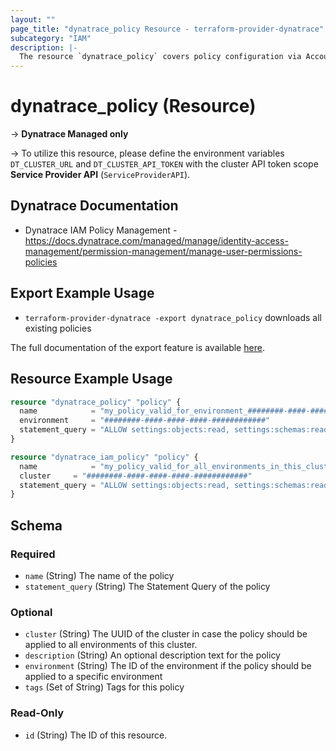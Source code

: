 ```yaml
---
layout: ""
page_title: "dynatrace_policy Resource - terraform-provider-dynatrace"
subcategory: "IAM"
description: |-
  The resource `dynatrace_policy` covers policy configuration via Account Management API for Managed Clusters
---
```


# dynatrace_policy (Resource)

-> **Dynatrace Managed only**

-> To utilize this resource, please define the environment variables `DT_CLUSTER_URL` and `DT_CLUSTER_API_TOKEN` with the cluster API token scope **Service Provider API** (`ServiceProviderAPI`).

## Dynatrace Documentation

- Dynatrace IAM Policy Management - https://docs.dynatrace.com/managed/manage/identity-access-management/permission-management/manage-user-permissions-policies

## Export Example Usage

- `terraform-provider-dynatrace -export dynatrace_policy` downloads all existing policies

The full documentation of the export feature is available [here](https://dt-url.net/h203qmc).

## Resource Example Usage

```terraform
resource "dynatrace_policy" "policy" {
  name            = "my_policy_valid_for_environment_########-####-####-####-############"
  environment     = "########-####-####-####-############"
  statement_query = "ALLOW settings:objects:read, settings:schemas:read WHERE settings:schemaId = \"string\";"
}
```

```terraform
resource "dynatrace_iam_policy" "policy" {
  name            = "my_policy_valid_for_all_environments_in_this_cluster"
  cluster     = "########-####-####-####-############"
  statement_query = "ALLOW settings:objects:read, settings:schemas:read WHERE settings:schemaId = \"string\";"
}
```
<!-- schema generated by tfplugindocs -->
## Schema

### Required

- `name` (String) The name of the policy
- `statement_query` (String) The Statement Query of the policy

### Optional

- `cluster` (String) The UUID of the cluster in case the policy should be applied to all environments of this cluster.
- `description` (String) An optional description text for the policy
- `environment` (String) The ID of the environment if the policy should be applied to a specific environment
- `tags` (Set of String) Tags for this policy

### Read-Only

- `id` (String) The ID of this resource.

